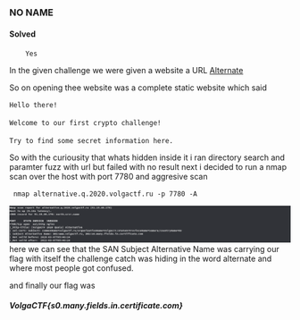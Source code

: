 ###  NO NAME
####  Solved 
        Yes
In the given challenge we were given a website a URL
[Alternate](https://alternative.q.2020.volgactf.ru:7780/)

So on opening thee website was a complete static website which said

```
Hello there!

Welcome to our first crypto challenge!

Try to find some secret information here.
```

So with the curiousity that whats hidden inside it i ran directory search and paramter fuzz with url but 
failed with no result next i decided to run a nmap scan over the host with port 7780 and aggresive scan 
```
 nmap alternative.q.2020.volgactf.ru -p 7780 -A
 ```
 
![Scan output](alternate.png)
here we can see that the SAN Subject Alternative Name was carrying our flag with itself the challenge catch was hiding in the word alternate and where most people got confused.

and finally our flag was 


#####  VolgaCTF{s0.many.fields.in.certificate.com}
